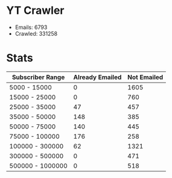# YT Crawler
- Emails: 6793
- Crawled: 331258

# Stats
| Subscriber Range  | Already Emailed | Not Emailed |
|-------|-------|-------|
| 5000 - 15000 | 0 | 1605 |
| 15000 - 25000 | 0 | 760 |
| 25000 - 35000 | 47 | 457 |
| 35000 - 50000 | 148 | 385 |
| 50000 - 75000 | 140 | 445 |
| 75000 - 100000 | 176 | 258 |
| 100000 - 300000 | 62 | 1321 |
| 300000 - 500000 | 0 | 471 |
| 500000 - 1000000 | 0 | 518 |

